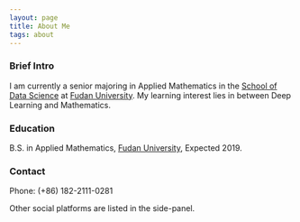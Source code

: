 ```yaml
---
layout: page
title: About Me
tags: about
---
```


### Brief Intro

I am currently a senior majoring in Applied Mathematics in the [School of Data Science](http://www.sds.fudan.edu.cn/) at [Fudan University](http://www.fudan.edu.cn/en/). My learning interest lies in between Deep Learning and Mathematics.

### Education

B.S. in Applied Mathematics, <a href="http://www.fudan.edu.cn/en/">Fudan University</a>, Expected 2019.

### Contact

Phone: (+86) 182-2111-0281

Other social platforms are listed in the side-panel.